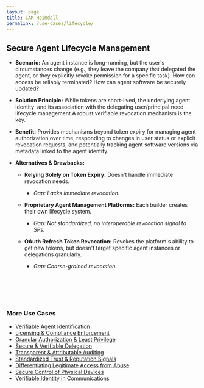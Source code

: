 ```yaml
---
layout: page
title: IAM Heimdall
permalink: /use-cases/lifecycle/
---
```

## Secure Agent Lifecycle Management

- **Scenario:** An agent instance is long-running, but the user's circumstances change (e.g., they leave the company that delegated the agent, or they explicitly revoke permission for a specific task). How can access be reliably terminated? How can agent software be securely updated?
    
- **Solution Principle:** While tokens are short-lived, the underlying agent identity  and its association with the delegating user/principal need lifecycle management.A robust verifiable revocation mechanism is the key. 
    
- **Benefit:** Provides mechanisms beyond token expiry for managing agent authorization over time, responding to changes in user status or explicit revocation requests, and potentially tracking agent software versions via metadata linked to the agent identity.
    
- **Alternatives & Drawbacks:**
    

	- **Relying Solely on Token Expiry:** Doesn't handle immediate revocation needs. 
		- *Gap: Lacks immediate revocation.*
    
	- **Proprietary Agent Management Platforms:** Each builder creates their own lifecycle system. 
		- *Gap: Not standardized, no interoperable revocation signal to SPs.*
    

	- **OAuth Refresh Token Revocation:** Revokes the platform's ability to get new tokens, but doesn't target specific agent instances or delegations granularly. 
		- *Gap: Coarse-grained revocation.*



<br><br><br><br>

### More Use Cases
- [Verifiable Agent Identification](./use-cases/IDandAuth.md)
- [Licensing & Compliance Enforcement](./use-cases/ComplianceEnforcement.md)
- [Granular Authorization & Least Privilege](./use-cases/AuthandLeastPrivilege.md)
- [Secure & Verifiable Delegation](./use-cases/delegationofauthority.md)
- [Transparent & Attributable Auditing](./use-cases/AgentAuditing.md)
- [Standardized Trust & Reputation Signals](/use-cases/trust-signals)
- [Differentiating Legitimate Access from Abuse](./use-cases/BotAbuse.md)
- [Secure Control of Physical Devices](./use-cases/PhysicalDevices.md)
- [Verifiable Identity in Communications](./use-cases/VoiceVerification.md)

